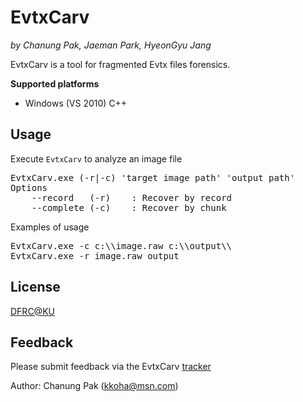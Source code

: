 # EvtxCarv
*by Chanung Pak, Jaeman Park, HyeonGyu Jang* 

EvtxCarv is a tool for fragmented Evtx files forensics.

**Supported platforms**

 * Windows (VS 2010) C++

## Usage

Execute `EvtxCarv` to analyze an image file
<pre>
EvtxCarv.exe (-r|-c) 'target image path' 'output path'
Options
    --record   (-r)    : Recover by record
    --complete (-c)    : Recover by chunk
</pre>

Examples of usage
<pre>
EvtxCarv.exe -c c:\\image.raw c:\\output\\
EvtxCarv.exe -r image.raw output
</pre>

## License

[DFRC@KU](https://github.com/kkoha/EvtxCarv/blob/master/COPYING)

## Feedback

Please submit feedback via the EvtxCarv [tracker](https://github.com/kkoha/EvtxCarv/issues)

Author: Chanung Pak (kkoha@msn.com)
